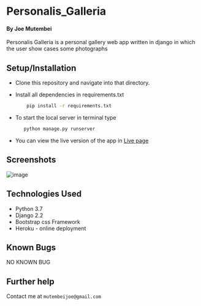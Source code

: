 # Personalis_Galleria

#### By Joe Mutembei
Personalis Galleria is a personal gallery web app written in django in which the user show cases some photographs

## Setup/Installation
* Clone this repository and navigate into that directory.
* Install all dependencies in requirements.txt

    ```bash
        pip install -r requirements.txt
    ```
* To start the local server in terminal type
     ```bash
        python manage.py runserver
    ```
* You can view the live version of the app in [Live page](https://personal-flask-blog.herokuapp.com "Personalis Galleria")

## Screenshots
![image](/screenshoot/Screenshot.png)


## Technologies Used
+ Python 3.7
+ Django 2.2
+ Bootstrap css Framework
+ Heroku - online deployment

## Known Bugs
  NO KNOWN BUG
## Further help
Contact me at  `mutembeijoe@gmail.com`
